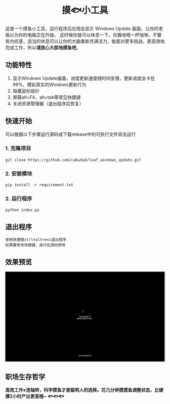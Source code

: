 <h1 align="center">摸🐟小工具</h1>

这是一个摸鱼小工具，运行程序后应用会显示 Windows Update 画面，让你的老板以为你的电脑正在升级。
这时候你就可以休息一下，优雅地喝一杯咖啡。不要有内疚感，适当的休息可以让你的大脑重新充满活力，能面对更多挑战，更高效地完成工作，所以**请放心大胆地摸鱼吧**。

## 功能特性
1. 显示Windows Update画面，进度更新速度随时间变慢，更新进度会卡在99%，模拟真实的Windows更新行为
2. 隐藏鼠标指针
3. 屏蔽alt+F4、alt+tab等常见快捷键
4. 关闭资源管理器（退出程序后恢复）

## 快速开始
可以根据以下步骤运行源码或下载release中的可执行文件双击运行

### 1. 克隆项目
```shell
git close https://github.com/cabudad/loaf_windows_update.git
```
### 2. 安装模块
```shell
pip install -r requirement.txt
```
### 2. 运行程序
```shell
python index.py
```

## 退出程序
```shell
使用快捷键ctrl+alt+esc退出程序
如果要修改快捷键，自行在源码修改
```

## 效果预览
![alt text](./static/images/preview.png)

## 职场生存哲学
**高效工作≠连轴转，科学摸鱼才是聪明人的选择。花几分钟摸摸鱼调整状态，比硬撑2小时产出更高哦~ 🐟🐟🐟**